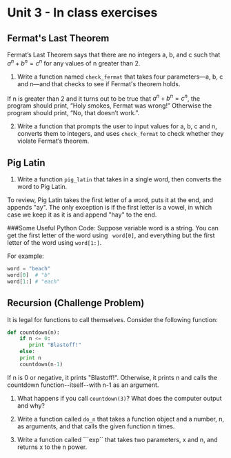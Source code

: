 # Unit 3 - In class exercises

## Fermat's Last Theorem

Fermat’s Last Theorem says that there are no integers a, b, and c such that
$a^n + b^n = c^n$ for any values of n greater than 2.

1.  Write a function named ```check_fermat``` that takes four parameters—a, b, c and n—and that checks to see if Fermat's theorem holds.

If n is greater than 2 and it turns out to be true that $a^n + b^n = c^n$, the program should print,
“Holy smokes, Fermat was wrong!” Otherwise the program should print, “No, that doesn’t work.”.

2. Write a function that prompts the user to input values for a, b, c and n, converts them to
integers, and uses ```check_fermat``` to check whether they violate Fermat’s theorem.


## Pig Latin

1. Write a function ```pig_latin``` that takes in a single word, then converts the word to
Pig Latin.


To review, Pig Latin takes the first letter of a word, puts it at the end, and appends
"ay". The only exception is if the first letter is a vowel, in which case we keep it
as it is and append "hay" to the end.

###Some Useful Python Code:
Suppose variable word is a string. You can get the first letter of the word using
``` word[0]```, and everything but the first letter of the word using ```word[1:]```.

For example:

```python
word = "beach"
word[0]  # "b"
word[1:] # "each"
```

## Recursion (Challenge Problem)
It is legal for functions to call themselves. Consider the following function:

```python
def countdown(n):
    if n <= 0:
       print "Blastoff!"
    else:
	print n
	countdown(n-1)
```
If n is 0 or negative, it prints "Blastoff!". Otherwise, it prints n and calls the countdown function--itself--with n-1 as an argument.

1. What happens if you call ```countdown(3)```? What does the computer output and why?

2. Write a function called ```do_n``` that takes a function object and a number, n, as arguments, and that calls the given function n times.

3. Write a function called ```exp`` that takes two parameters, x and n, and returns x to the n power.
